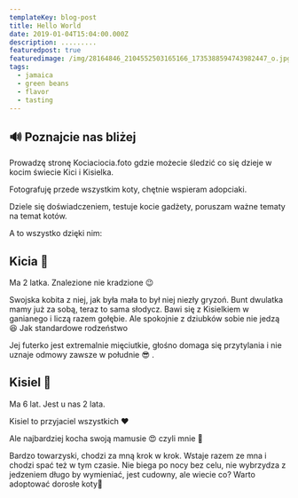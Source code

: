 ```yaml
---
templateKey: blog-post
title: Hello World
date: 2019-01-04T15:04:00.000Z
description: .........
featuredpost: true
featuredimage: /img/28164846_2104552503165166_1735388594743982447_o.jpg
tags:
  - jamaica
  - green beans
  - flavor
  - tasting
---
```

## 🔊 Poznajcie nas bliżej

Prowadzę stronę Kociaciocia.foto gdzie możecie śledzić co się dzieje w kocim świecie Kici i Kisielka.

Fotografuję przede wszystkim koty, chętnie wspieram adopciaki. 

Dziele się doświadczeniem, testuje kocie gadżety, poruszam ważne tematy na temat kotów.

A to wszystko dzięki nim:

## Kicia  🐾

 Ma 2 latka. Znalezione nie kradzione 😉

Swojska kobita z niej,  jak była mała to był niej niezły gryzoń. Bunt dwulatka mamy już za sobą, teraz to sama słodycz. Bawi się z Kisielkiem w ganianego i liczą razem gołębie. Ale spokojnie z dziubków sobie nie jedzą 😆 Jak standardowe rodzeństwo 

Jej futerko jest extremalnie mięciutkie, głośno domaga się przytylania i nie uznaje odmowy zawsze w południe 😎 .



## Kisiel  🐾

Ma 6 lat. Jest u nas 2 lata.

Kisiel to przyjaciel wszystkich ❤️

Ale najbardziej kocha swoją mamusie 😍 czyli mnie 💪

Bardzo towarzyski, chodzi za mną krok w krok. Wstaje razem ze mna i chodzi spać też w tym czasie. Nie biega po nocy bez celu, nie wybrzydza z jedzeniem długo by wymieniać, jest cudowny, ale wiecie co? Warto adoptować dorosłe koty🐾

